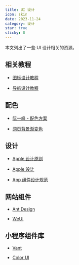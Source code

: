 ```yaml
---
title: UI 设计
icon: skin
date: 2023-11-24
category: 设计
star: true
sticky: 8
---
```


本文列出了一些 UI 设计相关的资源。

<!-- more -->

## 相关教程

- [图标设计教程](icon/README.md)

- [导航设计教程](navigation/README.md)

## 配色

- [阮一峰 - 配色方案](http://www.ruanyifeng.com/blog/2023/03/coloring-scheme.html)

- [网页背景渐变色](https://webgradients.com/)

## 设计

- [Apple 设计原则](https://developer.apple.com/design/tips/)

- [Apple 设计](https://developer.apple.com/design/)

- [App 组件设计规范](APP.md)

## 网站组件

- [Ant Design](https://ant.design/index-cn)

- [WeUI](https://weui.io/)

## 小程序组件库

- [Vant](https://youzan.github.io/vant-weapp/)

- [Color UI](https://www.color-ui.com/)
